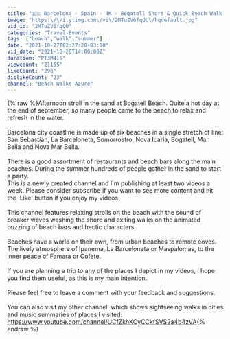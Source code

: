 ```yaml
---
title: "🇪🇸 Barcelona - Spain · 4K · Bogatell Short & Quick Beach Walk ☀️🏖️"
image: "https:\/\/i.ytimg.com\/vi\/2MTuZV6fqQU\/hqdefault.jpg"
vid_id: "2MTuZV6fqQU"
categories: "Travel-Events"
tags: ["beach","walk","summer"]
date: "2021-10-27T02:27:20+03:00"
vid_date: "2021-10-26T14:00:00Z"
duration: "PT3M41S"
viewcount: "21155"
likeCount: "296"
dislikeCount: "23"
channel: "Beach Walks Azure"
---
```

{% raw %}Afternoon stroll in the sand at Bogatell Beach. Quite a hot day at the end of september, so many people came to the beach to relax and refresh in the water.<br /><br />Barcelona city coastline is made up of six beaches in a single stretch of line: San Sebastián, La Barceloneta, Somorrostro, Nova Icaria, Bogatell, Mar Bella and Nova Mar Bella.<br /><br />There is a good assortment of restaurants and beach bars along the main beaches. During the summer hundreds of people gather in the sand to start a party.<br />This is a newly created channel and I'm publishing at least two videos a week. Please consider subscribe if you want to see more content and hit the 'Like' button if you enjoy my videos.<br /><br />This channel features relaxing strolls on the beach with the sound of breaker waves washing the shore and exiting walks on the animated buzzing of beach bars and hectic characters.<br /><br />Beaches have a world on their own, from urban beaches to remote coves. The lively atmosphere of Ipanema, La Barceloneta or Maspalomas, to the inner peace of Famara or Cofete.<br /><br />If you are planning a trip to any of the places I depict in my videos, I hope you find them useful, as this is my main intention.<br /><br />Please feel free to leave a comment with your feedback and suggestions.<br /><br />You can also visit my other channel, which shows sightseeing walks in cities and music summaries of places I visited: <a rel="nofollow" target="blank" href="https://www.youtube.com/channel/UCfZkhKCyCCkfSVS2a4b4zVA">https://www.youtube.com/channel/UCfZkhKCyCCkfSVS2a4b4zVA</a>{% endraw %}
